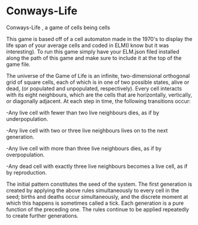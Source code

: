 # Conways-Life
Conways-Life , a game of cells being cells

This game is based off of a cell automaton made in the 1970's to display the life span of your average cells and coded in ELM(I know but it was interesting). To run this game simply have your ELM.json filed installed along the path of this game and make sure to include it at the top of the game file.

The universe of the Game of Life is an infinite, two-dimensional orthogonal grid of square cells, each of which 
is in one of two possible states, alive or dead, (or populated and unpopulated, respectively). 
Every cell interacts with its eight neighbours, which are the cells that are horizontally, vertically, or diagonally adjacent. 
At each step in time, the following transitions occur:

-Any live cell with fewer than two live neighbours dies, as if by underpopulation.

-Any live cell with two or three live neighbours lives on to the next generation.

-Any live cell with more than three live neighbours dies, as if by overpopulation.

-Any dead cell with exactly three live neighbours becomes a live cell, as if by reproduction.

The initial pattern constitutes the seed of the system.
The first generation is created by applying the above rules simultaneously to every cell in the seed; births and deaths occur simultaneously,
and the discrete moment at which this happens is sometimes called a tick. Each generation is a pure function of the preceding one.
The rules continue to be applied repeatedly to create further generations.
